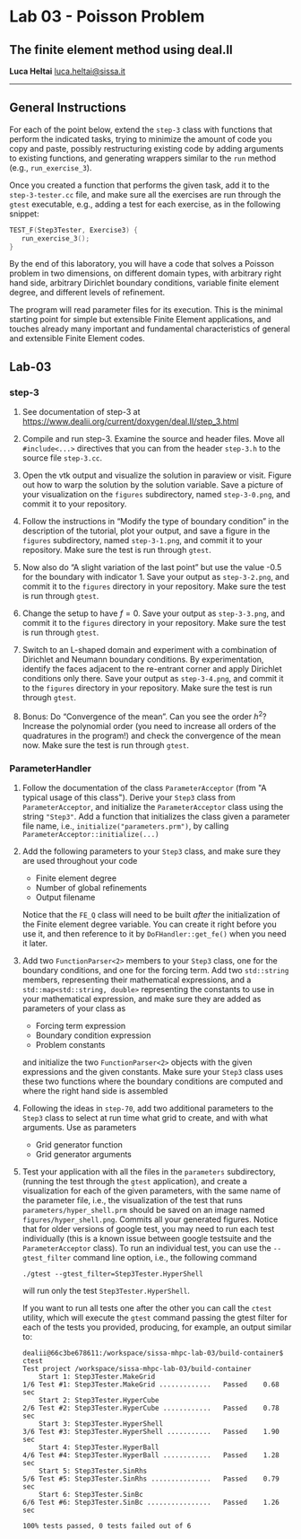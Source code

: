 #  Lab 03 - Poisson Problem
## The finite element method using deal.II

**Luca Heltai** <luca.heltai@sissa.it>

* * * * *

## General Instructions

For each of the point below, extend the `step-3` class with functions that 
perform the indicated tasks, trying to minimize the amount of code you copy
and paste, possibly restructuring existing code by adding arguments to existing
functions, and generating wrappers similar to the `run` method (e.g., 
`run_exercise_3`).

Once you created a function that performs the given task, add it to the 
`step-3-tester.cc` file, and make sure all the exercises are run through
the `gtest` executable, e.g., adding a test for each exercise, as in the 
following snippet: 

```C++
TEST_F(Step3Tester, Exercise3) {
   run_exercise_3();
}
```

By the end of this laboratory, you will have a code that solves a Poisson 
problem in two dimensions, on different domain types, with arbitrary right hand
side, arbitrary Dirichlet boundary conditions, variable finite element degree, 
and different levels of refinement.

The program will read parameter files for its execution. This is the minimal 
starting point for simple but extensible Finite Element applications, and 
touches already many important and fundamental characteristics of general and 
extensible Finite Element codes.

## Lab-03 

### step-3

1.  See documentation of step-3 at
    <https://www.dealii.org/current/doxygen/deal.II/step_3.html>

2.  Compile and run step-3. Examine the source and header files. Move all 
    `#include<...>` directives that you can from the header `step-3.h` to
    the source file `step-3.cc`.

3.  Open the vtk output and visualize the solution in paraview or visit. 
    Figure out how to warp the solution by the solution variable. Save a picture
    of your visualization on the `figures` subdirectory, named `step-3-0.png`, 
    and commit it to your repository.

4.  Follow the instructions in “Modify the type of boundary condition”
    in the description of the tutorial, plot your output, and save a figure in
    the `figures`  subdirectory, named `step-3-1.png`, and commit it to your
    repository. Make sure the test is run through `gtest`.

5.  Now also do “A slight variation of the last point” but use the value
    -0.5 for the boundary with indicator 1. Save your output as `step-3-2.png`, 
    and commit it to the `figures` directory in your repository. Make sure the
    test is run through `gtest`.

6.  Change the setup to have $f=0$. Save your output as `step-3-3.png`, 
    and commit it to the `figures` directory in your repository. Make sure the
    test is run through `gtest`.

7.  Switch to an L-shaped domain and experiment with a combination of
    Dirichlet and Neumann boundary conditions. By experimentation, identify
    the faces adjacent to the re-entrant corner and apply Dirichlet conditions
    only there. Save your output as `step-3-4.png`, 
    and commit it to the `figures` directory in your repository. Make sure the
    test is run through `gtest`.

8.  Bonus: Do “Convergence of the mean”. Can you see the order $h^2$?
    Increase the polynomial order (you need to increase all orders of
    the quadratures in the program!) and check the convergence of the
    mean now. Make sure the test is run through `gtest`.

### ParameterHandler

1.  Follow the documentation of the class `ParameterAcceptor` 
    (from "A typical usage of this class"). Derive your `Step3` class from 
    `ParameterAcceptor`, and initialize the `ParameterAcceptor` class using 
    the string `"Step3"`. Add a function that initializes the class given a 
    parameter file name, i.e., `initialize("parameters.prm")`, by calling 
    `ParameterAcceptor::initialize(...)`
    
2.  Add the following parameters to your `Step3` class, and make sure they 
    are used throughout your code

      - Finite element degree
      - Number of global refinements
      - Output filename

    Notice that the `FE_Q` class will need to be built *after* the 
    initialization of the Finite element degree variable. You can create
    it right before you use it, and then reference to it by 
    `DoFHandler::get_fe()` when you need it later.

3.  Add two `FunctionParser<2>` members to your `Step3` class, one for the 
    boundary conditions, and one for the forcing term. Add two `std::string` 
    members, representing their mathematical expressions, and a 
    `std::map<std::string, double>` representing the constants to use in your
    mathematical expression, and make sure they are added as parameters of your 
    class as
    
      - Forcing term expression
      - Boundary condition expression
      - Problem constants
    
    and initialize the two `FunctionParser<2>` objects with the given 
    expressions and the given constants. Make sure your `Step3` class uses 
    these two functions where the boundary conditions are computed and where
    the right hand side is assembled

4.  Following the ideas in `step-70`, add two additional parameters to the 
    `Step3` class to select at run time what grid to create, and with what 
    arguments. Use as parameters

      - Grid generator function
      - Grid generator arguments

5.  Test your application with all the files in the `parameters` subdirectory,
    (running the test through the `gtest` application), and create a 
    visualization for each of the given parameters, with the same
    name of the parameter file, i.e., the visualization of the test that runs
    `parameters/hyper_shell.prm` should be saved on an image named `figures/hyper_shell.png`. Commits all your generated figures.
    Notice that for older versions of google test, you may need to run each
    test individually (this is a known issue between google testsuite and the
    `ParameterAcceptor` class). To run an individual test, you can use the 
    `--gtest_filter` command line option, i.e., the following command

    ```
    ./gtest --gtest_filter=Step3Tester.HyperShell
    ```

    will run only the test `Step3Tester.HyperShell`.

    If you want to run all tests one after the other you can call the `ctest` 
    utility, which will execute the `gtest` command passing the gtest filter for
    each of the tests you provided, producing, for example, an output similar 
    to:

    ```
    dealii@66c3be678611:/workspace/sissa-mhpc-lab-03/build-container$ ctest
    Test project /workspace/sissa-mhpc-lab-03/build-container
        Start 1: Step3Tester.MakeGrid
    1/6 Test #1: Step3Tester.MakeGrid .............   Passed    0.68 sec
        Start 2: Step3Tester.HyperCube
    2/6 Test #2: Step3Tester.HyperCube ............   Passed    0.78 sec
        Start 3: Step3Tester.HyperShell
    3/6 Test #3: Step3Tester.HyperShell ...........   Passed    1.90 sec
        Start 4: Step3Tester.HyperBall
    4/6 Test #4: Step3Tester.HyperBall ............   Passed    1.28 sec
        Start 5: Step3Tester.SinRhs
    5/6 Test #5: Step3Tester.SinRhs ...............   Passed    0.79 sec
        Start 6: Step3Tester.SinBc
    6/6 Test #6: Step3Tester.SinBc ................   Passed    1.26 sec
    
    100% tests passed, 0 tests failed out of 6
    ```